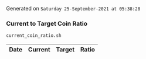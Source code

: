 Generated on `Saturday 25-September-2021 at 05:38:28`

### Current to Target Coin Ratio
`current_coin_ratio.sh`

Date|Current|Target|Ratio
---|---|---|---
